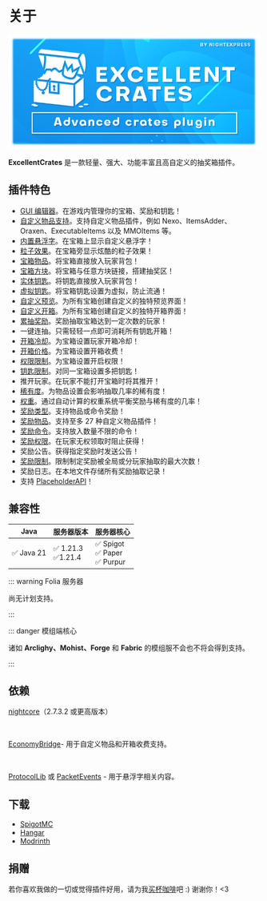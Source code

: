 # 关于

![img](images/header.png)

**ExcellentCrates** 是一款轻量、强大、功能丰富且高自定义的抽奖箱插件。

## 插件特色

* [GUI 编辑器](editor-gui.md)。在游戏内管理你的宝箱、奖励和钥匙！
* [自定义物品支持](intergrations.custom-items.md)。支持自定义物品插件，例如 Nexo、ItemsAdder、Oraxen、ExecutableItems 以及 MMOItems 等。
* [内置悬浮字](intergrations.holograms.md)。在宝箱上显示自定义悬浮字！
* [粒子效果](crates.placement.md#粒子效果)。在宝箱旁显示炫酷的粒子效果！
* [宝箱物品](crates.appearance.md)。将宝箱直接放入玩家背包！
* [宝箱方块](crates.placement.md)。将宝箱与任意方块链接，搭建抽奖区！
* [实体钥匙](keys.setup-keys.md)。将钥匙直接放入玩家背包！
* [虚拟钥匙](keys.virtual-keys.md)。将宝箱钥匙设置为虚拟，防止流通！
* [自定义预览](crates.previews.md)。为所有宝箱创建自定义的独特预览界面！
* [自定义开箱](crates.openings.md)。为所有宝箱创建自定义的独特开箱界面！
* [累抽奖励](crates.milestones.md)。奖励抽取宝箱达到一定次数的玩家！
* 一键连抽。只需轻轻一点即可消耗所有钥匙开箱！
* [开箱冷却](crates.open-cooldown.md)。为宝箱设置玩家开箱冷却！
* [开箱价格](crates.open-cost.md)。为宝箱设置开箱收费！
* [权限限制](crates.open-permission.md)。为宝箱设置开启权限！
* [钥匙限制](crates.key-requirements.md)。对同一宝箱设置多把钥匙！
* 推开玩家。在玩家不能打开宝箱时将其推开！
* [稀有度](rewards.weights-rarity.md)。为物品设置会影响抽取几率的稀有度！
* [权重](rewards.weights-rarity.md)。通过自动计算的权重系统平衡奖励与稀有度的几率！
* [奖励类型](rewards.setup-rewards.md)。支持物品或命令奖励！
* [奖励物品](rewards.setup-rewards.md#设置物品奖励)。支持至多 27 种自定义物品插件！
* [奖励命令](rewards.setup-rewards.md#设置命令奖励)。支持放入数量不限的命令！
* [奖励权限](rewards.permissions.md)。在玩家无权领取时阻止获得！
* 奖励公告。获得指定奖励时发送公告！
* [奖励限制](rewards.roll-limits.md)。限制制定奖励被全局或分玩家抽取的最大次数！
* 奖励日志。在本地文件存储所有奖励抽取记录！
* 支持 [PlaceholderAPI](intergrations.placeholderapi.md)！

## 兼容性

|Java|服务器版本|服务器核心|
|---|---|---|
|✅ Java 21|✅ 1.21.3<br>✅1.21.4|✅ Spigot<br>✅ Paper<br>✅ Purpur|

::: warning Folia 服务器

尚无计划支持。

:::

::: danger 模组端核心

诸如 **Arclighy、Mohist、Forge** 和 **Fabric** 的模组服不会也不将会得到支持。

:::

## 依赖
   
<Badge type="warning" text="必需" /> [nightcore](https://github.com/nulli0n/nightcore-spigot/releases)（2.7.3.2 或更高版本）  

<br>

<Badge type="tip" text="可选" /> [EconomyBridge](https://nightexpressdev.com/economy-bridge/)- 用于自定义物品和开箱收费支持。  

<br>

<Badge type="tip" text="可选" /> [ProtocolLib](https://ci.dmulloy2.net/job/ProtocolLib/) 或 [PacketEvents](https://spigotmc.org/resources/80279/) - 用于悬浮字相关内容。

## 下载

* [SpigotMC](https://spigotmc.org/resources/48732/)
* [Hangar](https://hangar.papermc.io/NightExpress/ExcellentCrates)
* [Modrinth](https://modrinth.com/plugin/excellentcrates)

## 捐赠

若你喜欢我做的一切或觉得插件好用，请为我[买杯咖啡](https://ko-fi.com/nightexpress)吧 :) 谢谢你！<3